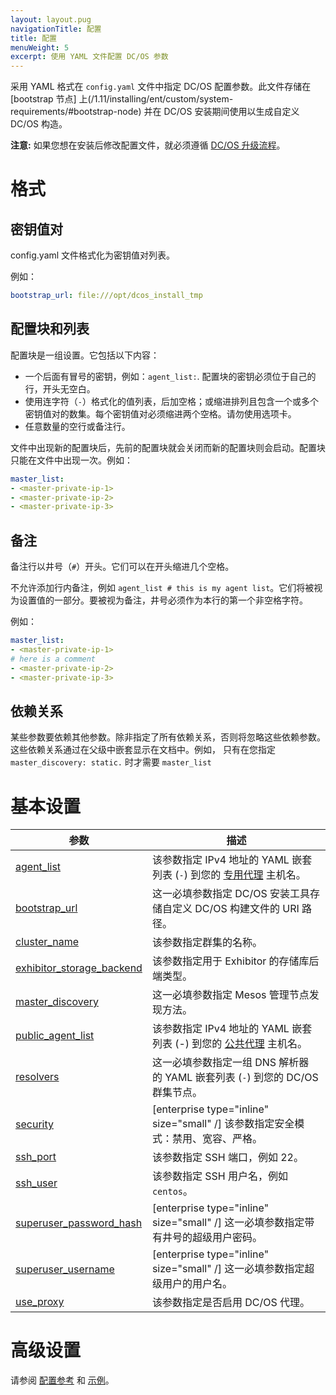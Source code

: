 ```yaml
---
layout: layout.pug
navigationTitle: 配置
title: 配置
menuWeight: 5
excerpt: 使用 YAML 文件配置 DC/OS 参数
---
```



采用 YAML 格式在 `config.yaml` 文件中指定 DC/OS 配置参数。此文件存储在 [bootstrap 节点] 上(/1.11/installing/ent/custom/system-requirements/#bootstrap-node) 并在 DC/OS 安装期间使用以生成自定义 DC/OS 构造。

**注意:** 如果您想在安装后修改配置文件，就必须遵循 [DC/OS 升级流程](/zh/1.11/installing/ent/upgrading/)。

# 格式

## 密钥值对
config.yaml 文件格式化为密钥值对列表。

例如：

```yaml
bootstrap_url: file:///opt/dcos_install_tmp
```

## 配置块和列表
配置块是一组设置。它包括以下内容：

- 一个后面有冒号的密钥，例如：`agent_list:`. 配置块的密钥必须位于自己的行，开头无空白。
- 使用连字符（`-`）格式化的值列表，后加空格；或缩进排列且包含一个或多个密钥值对的数集。每个密钥值对必须缩进两个空格。请勿使用选项卡。
- 任意数量的空行或备注行。

文件中出现新的配置块后，先前的配置块就会关闭而新的配置块则会启动。配置块只能在文件中出现一次。例如：

```yaml
master_list:
- <master-private-ip-1>
- <master-private-ip-2>
- <master-private-ip-3>
```

## 备注
备注行以井号（`#`）开头。它们可以在开头缩进几个空格。

不允许添加行内备注，例如 `agent_list # this is my agent list`。它们将被视为设置值的一部分。要被视为备注，井号必须作为本行的第一个非空格字符。

例如：

```yaml
master_list:
- <master-private-ip-1>
# here is a comment
- <master-private-ip-2>
- <master-private-ip-3>
```

## 依赖关系
某些参数要依赖其他参数。除非指定了所有依赖关系，否则将忽略这些依赖参数。这些依赖关系通过在父级中嵌套显示在文档中。例如， 只有在您指定 ` master_discovery: static.` 时才需要 `master_list`

# 基本设置

| 参数 | 描述 |
|----------------------------------------|-----------------------------------------------------------------------------------------------------------------------------------------------------------|
| [agent_list](/1/1.11/installing/production/advanced-configuration/configuration-reference/#agent-list) | 该参数指定 IPv4 地址的 YAML 嵌套列表 (`-`) 到您的 [专用代理](/zh/1.11/overview/concepts/#private-agent-node) 主机名。 |
| [bootstrap_url](/zh/1.11/installing/production/advanced-configuration/configuration-reference/#bootstrap-url) | 这一必填参数指定 DC/OS 安装工具存储自定义 DC/OS 构建文件的 URI 路径。 |
| [cluster_name](/zh/1.11/installing/production/advanced-configuration/configuration-reference/#cluster-name) | 该参数指定群集的名称。 |
| [exhibitor_storage_backend](/zh/1.11/installing/production/advanced-configuration/configuration-reference/#exhibitor-storage-backend) | 该参数指定用于 Exhibitor 的存储库后端类型。 |
| [master_discovery](/zh/1.11/installing/production/advanced-configuration/configuration-reference/#master-discovery-required) | 这一必填参数指定 Mesos 管理节点发现方法。 |
| [public_agent_list](/zh/1.11/installing/production/advanced-configuration/configuration-reference/#public-agent-list) | 该参数指定 IPv4 地址的 YAML 嵌套列表 (-) 到您的 [公共代理](/zh/1.11/overview/concepts/#public-agent-node) 主机名。 |
| [resolvers](/zh/1.11/installing/production/advanced-configuration/configuration-reference/#resolvers) | 这一必填参数指定一组 DNS 解析器 的 YAML 嵌套列表 (`-`) 到您的 DC/OS 群集节点。 |
| [security](/zh/1.11/installing/production/advanced-configuration/configuration-reference/#security-enterprise) | [enterprise type="inline" size="small" /] 该参数指定安全模式：禁用、宽容、严格。 |
| [ssh_port](/zh/1.11/installing/production/advanced-configuration/configuration-reference/#ssh-port) | 该参数指定 SSH 端口，例如 22。|
| [ssh_user](/zh/1.11/installing/production/advanced-configuration/configuration-reference/#ssh-user) |该参数指定 SSH 用户名，例如 `centos`。 |
| [superuser_password_hash](/zh/1.11/installing/production/advanced-configuration/configuration-reference/#superuser-password-hash-required-enterprise) | [enterprise type="inline" size="small" /] 这一必填参数指定带有井号的超级用户密码。 |
| [superuser_username](/zh/1.11/installing/production/advanced-configuration/configuration-reference/#superuser-username-required-enterprise) | [enterprise type="inline" size="small" /] 这一必填参数指定超级用户的用户名。 |
| [use_proxy](/zh/1.11/installing/production/advanced-configuration/configuration-reference/#use-proxy) | 该参数指定是否启用 DC/OS 代理。|


# 高级设置

请参阅 [配置参考](/zh/1.11/installing/production/advanced-configuration/configuration-reference/#configuration-parameters) 和 [示例](/zh/1.11/installing/production/deploying-dcos/configuration/examples/)。
